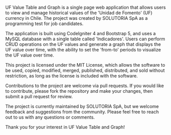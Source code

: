 UF Value Table and Graph is a single page web application that allows users to view and manage historical values of the 'Unidad de Fomento' (UF) currency in Chile. The project was created by SOLUTORIA SpA as a programming test for job candidates.

The application is built using CodeIgniter 4 and Bootstrap 5, and uses a MySQL database with a single table called 'Indicadores'. Users can perform CRUD operations on the UF values and generate a graph that displays the UF value over time, with the ability to set the 'from-to' periods to visualize the UF value over time.

This project is licensed under the MIT License, which allows the software to be used, copied, modified, merged, published, distributed, and sold without restriction, as long as the license is included with the software.

Contributions to the project are welcome via pull requests. If you would like to contribute, please fork the repository and make your changes, then submit a pull request for review. 

The project is currently maintained by SOLUTORIA SpA, but we welcome feedback and suggestions from the community. Please feel free to reach out to us with any questions or comments.

Thank you for your interest in UF Value Table and Graph!
